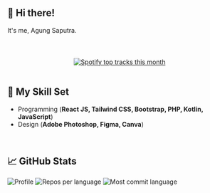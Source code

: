 

## 👋 Hi there!

It's me, Agung Saputra.

<br>

###
<div align="center">
  <a href="https://open.spotify.com/user/agung_saputra14">
    <img src="https://spotify-recently-played-readme.vercel.app/api?user=agung_saputra14" alt="Spotify top tracks this month"  />
  </a>
</div>

<br>

## 💬 My Skill Set
* Programming (**React JS, Tailwind CSS, Bootstrap, PHP, Kotlin, JavaScript**)
* Design (**Adobe Photoshop, Figma, Canva**)

<br>

## 📈 GitHub Stats
![Profile](https://github-profile-summary-cards.vercel.app/api/cards/profile-details?username=itsAgungSaputra&theme=codeSTACKr)
![Repos per language](https://github-profile-summary-cards.vercel.app/api/cards/repos-per-language?username=itsAgungSaputra&theme=codeSTACKr)
![Most commit language](https://github-profile-summary-cards.vercel.app/api/cards/most-commit-language?username=itsAgungSaputra&theme=codeSTACKr)
